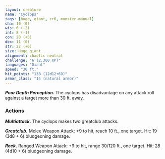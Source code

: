 ```yaml
---
layout: creature
name: "Cyclops"
tags: [huge, giant, cr6, monster-manual]
cha: 10 (0)
wis: 6 (-2)
int: 8 (-1)
con: 20 (+5)
dex: 11 (0)
str: 22 (+6)
size: Huge giant
alignment: chaotic neutral
challenge: "6 (2,300 XP)"
languages: "Giant"
speed: "30 ft."
hit_points: "138 (12d12+60)"
armor_class: "14 (natural armor)"
---
```


***Poor Depth Perception.*** The cyclops has disadvantage on any attack roll against a target more than 30 ft. away.

### Actions

***Multiattack.*** The cyclops makes two greatclub attacks.

***Greatclub.*** Melee Weapon Attack: +9 to hit, reach 10 ft., one target. Hit: 19 (3d8 + 6) bludgeoning damage.

***Rock.*** Ranged Weapon Attack: +9 to hit, range 30/120 ft., one target. Hit: 28 (4d10 + 6) bludgeoning damage.